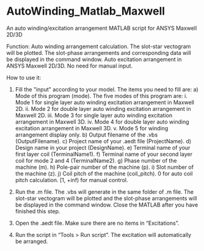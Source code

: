 # AutoWinding_Matlab_Maxwell
An auto winding/excitation arrangement MATLAB script for ANSYS Maxwell 2D/3D

Function:
Auto winding arrangement calculation. The slot-star vectogram will be plotted. The slot-phase arrangements and corresponding data will be displayed in the command window. Auto excitation arrangement in ANSYS Maxwell 2D/3D. No need for manual input.

How to use it:
1.	Fill the "input" according to your model. The items you need to fill are:
a)	Mode of this program (mode). The five modes of this program are:
i.	Mode 1 for single layer auto winding excitation arrangement in Maxwell 2D.
ii.	Mode 2 for double layer auto winding excitation arrangement in Maxwell 2D.
iii.	Mode 3 for single layer auto winding excitation arrangement in Maxwell 3D.
iv.	Mode 4 for double layer auto winding excitation arrangement in Maxwell 3D.
v.	Mode 5 for winding arrangement display only.
b)	Output filename of the .vbs (OutputFilename).
c)	Project name of your .aedt file (ProjectName).
d)	Design name in your project (DesignName).
e)	Terminal name of your first layer coil (TerminalName1).
f)	Terminal name of your second layer coil for mode 2 and 4 (TerminalName2).
g)	Phase number of the machine (m).
h)	Pole-pair number of the machine (p).
i)	Slot number of the machine (z).
j)	Coil pitch of the machine (coil_pitch). 0 for auto coil pitch calculation. [1, +inf) for manual control.

2.	Run the .m file. The .vbs will generate in the same folder of .m file. The slot-star vectogram will be plotted and the slot-phase arrangements will be displayed in the command window. Close the MATLAB after you have finished this step.

3.	Open the .aedt file. Make sure there are no items in “Excitations”. 
 
4.	Run the script in “Tools > Run script”. The excitation will automatically be arranged.
